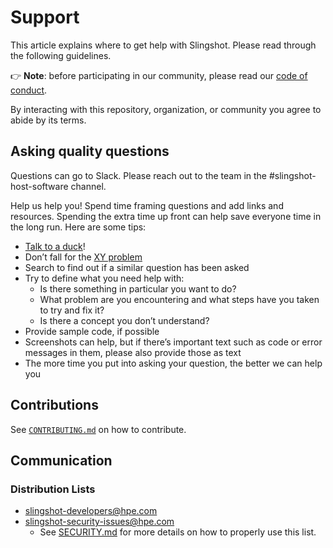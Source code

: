 # Support

This article explains where to get help with Slingshot.
Please read through the following guidelines.

👉 **Note**: before participating in our community, please read our [code of conduct](CODE_OF_CONDUCT.md).

By interacting with this repository, organization, or community you agree to abide by its terms.

## Asking quality questions

<!-- Questions can go to [GitHub discussions][chat]. -->

Questions can go to Slack. Please reach out to the team in the #slingshot-host-software channel.

Help us help you!
Spend time framing questions and add links and resources.
Spending the extra time up front can help save everyone time in the long run.
Here are some tips:

*   [Talk to a duck](https://rubberduckdebugging.com/)!
*   Don’t fall for the [XY problem](https://xyproblem.info/)
*   Search to find out if a similar question has been asked
*   Try to define what you need help with:
    *   Is there something in particular you want to do?
    *   What problem are you encountering and what steps have you taken to try
        and fix it?
    *   Is there a concept you don’t understand?
*   Provide sample code, if possible
*   Screenshots can help, but if there’s important text such as code or error
    messages in them, please also provide those as text
*   The more time you put into asking your question, the better we can help you

## Contributions

See [`CONTRIBUTING.md`](CONTRIBUTING.md) on how to contribute.

## Communication

<!-- TODO define external slack
### Slack
-->

### Distribution Lists

- [slingshot-developers@hpe.com](mailto:slingshot-developers@hpe.com)
- [slingshot-security-issues@hpe.com](mailto:slingshot-security-issues@hpe)
  - See [SECURITY.md](SECURITY.md) for more details on how to properly use this list.
<!-- TODO define the remaining lists
- [user-mailing-list][(user-mailing-list)]
- [team-mailing-list](team-mailing-list)
- [security-reporting-mailing-list](security-reporting)
- [security-vulnerability-disclosures-mailing-list](vulnerability-dl)
-->


<!-- Definitions -->

